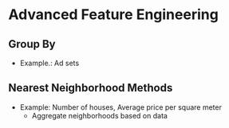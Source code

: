 # Advanced Feature Engineering

## Group By
* Example.: Ad sets

## Nearest Neighborhood Methods
* Example: Number of houses, Average price per square meter
  * Aggregate neighborhoods based on data